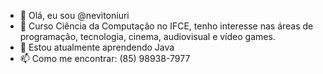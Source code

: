 - 👋 Olá, eu sou @nevitoniuri
- 👀 Curso Ciência da Computação no IFCE, tenho interesse nas áreas de programação, tecnologia, cinema, audiovisual e vídeo games.
- 🌱 Estou atualmente aprendendo Java
- 📫 Como me encontrar: (85) 98938-7977

<!---
nevitoniuri/nevitoniuri is a ✨ special ✨ repository because its `README.md` (this file) appears on your GitHub profile.
You can click the Preview link to take a look at your changes.
--->
